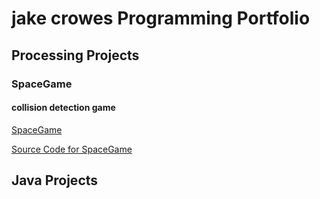 # jake crowes Programming Portfolio

## Processing Projects

### SpaceGame

#### collision detection game

[SpaceGame](https://github.com/jakecrowe/programming-1/blob/gh-pages/images/spacegame.png)

[Source Code for SpaceGame](https://github.com/jakecrowe/programming-1/blob/gh-pages/src/SpaceGame.zip)

## Java Projects
